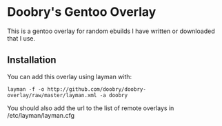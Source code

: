 Doobry's Gentoo Overlay
=======================
This is a gentoo overlay for random ebuilds I have written or downloaded that I use.
 
Installation
------------
You can add this overlay using layman with:

    layman -f -o http://github.com/doobry/doobry-overlay/raw/master/layman.xml -a doobry
 
You should also add the url to the list of remote overlays in /etc/layman/layman.cfg

